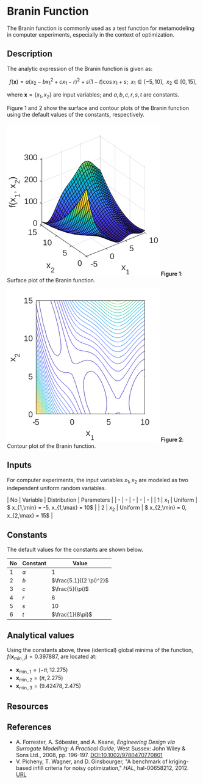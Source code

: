 # Branin Function

[//]: # "Benchmark type: test-case"
[//]: # "Application fields: metamodeling, optimization"
[//]: # "Dimension: 2-dimension"

The Branin function is commonly used as a test function for metamodeling in computer experiments, especially in the context of optimization.

## Description

The analytic expression of the Branin function is given as:

$$
f(\mathbf{x}) = a (x_2 - b x_1^2 + c x_1 - r)^2 + s (1-t) \cos{x_1} + s; \;\; x_1 \in [-5, 10], \;\; x_2 \in [0, 15],
$$

where $\mathbf{x} = \{x_1, x_2\}$ are input variables; and $a, b, c, r, s, t$ are constants.

Figure 1 and 2 show the surface and contour plots of the Branin function using the default values of the constants, respectively.

![braninSurface](./braninSurface.png)
**Figure 1**: Surface plot of the Branin function. 

![braninSurface](./braninContour.png)
**Figure 2**: Contour plot of the Branin function.

## Inputs

For computer experiments, the input variables $x_1, x_2$ are modeled as two independent uniform random variables.

| No | Variable | Distribution | Parameters |
| - | - | - | - | - |
| 1 | $x_1$ | Uniform | $ x_{1,\min} = -5, x_{1,\max} = 10$ |
| 2 | $x_2$ | Uniform | $ x_{2,\min} = 0, x_{2,\max} = 15$ |

## Constants

The default values for the constants are shown below.

| No | Constant | Value |
| -  | -   | - |
| 1  | $a$ | $1$  |
| 2  | $b$ | $\frac{5.1}{(2 \pi)^2}$ |
| 3  | $c$ | $\frac{5}{\pi}$ |
| 4  | $r$ | $6$ |
| 5  | $s$ | $10$ |
| 6  | $t$ | $\frac{1}{8\pi}$|

## Analytical values

Using the constants above, three (identical) global minima of the function, $f(\mathbf{x}_{\min,i}) = 0.397887$, are located at:

* $\mathbf{x}_{\min,1} = (-\pi, 12.275)$
* $\mathbf{x}_{\min,2} = (\pi, 2.275)$
* $\mathbf{x}_{\min,3} = (9.42478, 2.475)$

## Resources

## References

* A. Forrester, A. Sóbester, and A. Keane, _Engineering Design via Surrogate Modelling: A Practical Guide_, West Sussex: John Wiley & Sons Ltd., 2008, pp. 196-197. [DOI:10.1002/9780470770801](https://doi.org/10.1002/9780470770801)
* V. Picheny, T. Wagner, and D. Ginsbourger, "A benchmark of kriging-based infill criteria for noisy optimization," _HAL_, hal-00658212, 2012. [URL](https://hal.archives-ouvertes.fr/hal-00658212/document)

